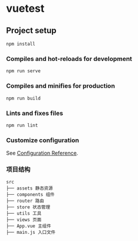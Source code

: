 # vuetest

## Project setup
```
npm install
```

### Compiles and hot-reloads for development
```
npm run serve
```

### Compiles and minifies for production
```
npm run build
```

### Lints and fixes files
```
npm run lint
```

### Customize configuration
See [Configuration Reference](https://cli.vuejs.org/config/).

### 项目结构
```
src
├── assets 静态资源
├── components 组件
├── router 路由
├── store 状态管理
├── utils 工具
├── views 页面
├── App.vue 主组件
├── main.js 入口文件
```
